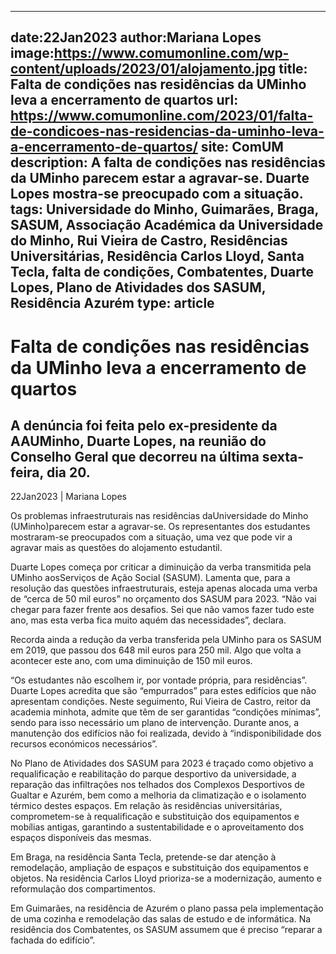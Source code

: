 
---
date:22Jan2023
author:Mariana Lopes
image:https://www.comumonline.com/wp-content/uploads/2023/01/alojamento.jpg
title: Falta de condições nas residências da UMinho leva a encerramento de quartos
url: https://www.comumonline.com/2023/01/falta-de-condicoes-nas-residencias-da-uminho-leva-a-encerramento-de-quartos/
site: ComUM
description: A falta de condições nas residências da UMinho parecem estar a agravar-se. Duarte Lopes mostra-se preocupado com a situação.
tags: Universidade do Minho, Guimarães, Braga, SASUM, Associação Académica da Universidade do Minho, Rui Vieira de Castro, Residências Universitárias, Residência Carlos Lloyd, Santa Tecla, falta de condições, Combatentes, Duarte Lopes, Plano de Atividades dos SASUM, Residência Azurém
type: article
---


# Falta de condições nas residências da UMinho leva a encerramento de quartos

## A denúncia foi feita pelo ex-presidente da AAUMinho, Duarte Lopes, na reunião do Conselho Geral que decorreu na última sexta-feira, dia 20.

22Jan2023 | Mariana Lopes

Os problemas infraestruturais nas residências daUniversidade do Minho (UMinho)parecem estar a agravar-se. Os representantes dos estudantes mostraram-se preocupados com a situação, uma vez que pode vir a agravar mais as questões do alojamento estudantil.

Duarte Lopes começa por criticar a diminuição da verba transmitida pela UMinho aosServiços de Ação Social (SASUM). Lamenta que, para a resolução das questões infraestruturais, esteja apenas alocada uma verba de “cerca de 50 mil euros” no orçamento dos SASUM para 2023. “Não vai chegar para fazer frente aos desafios. Sei que não vamos fazer tudo este ano, mas esta verba fica muito aquém das necessidades”, declara.

Recorda ainda a redução da verba transferida pela UMinho para os SASUM em 2019, que passou dos 648 mil euros para 250 mil. Algo que volta a acontecer este ano, com uma diminuição de 150 mil euros.

“Os estudantes não escolhem ir, por vontade própria, para residências”. Duarte Lopes acredita que são “empurrados” para estes edifícios que não apresentam condições. Neste seguimento, Rui Vieira de Castro, reitor da academia minhota, admite que têm de ser garantidas “condições mínimas”, sendo para isso necessário um plano de intervenção. Durante anos, a manutenção dos edifícios não foi realizada, devido à “indisponibilidade dos recursos económicos necessários”.

No Plano de Atividades dos SASUM para 2023 é traçado como objetivo a requalificação e reabilitação do parque desportivo da universidade, a reparação das infiltrações nos telhados dos Complexos Desportivos de Gualtar e Azurém, bem como a melhoria da climatização e o isolamento térmico destes espaços. Em relação às residências universitárias, comprometem-se à requalificação e substituição dos equipamentos e mobílias antigas, garantindo a sustentabilidade e o aproveitamento dos espaços disponíveis das mesmas.

Em Braga, na residência Santa Tecla, pretende-se dar atenção à remodelação, ampliação de espaços e substituição dos equipamentos e objetos. Na residência Carlos LIoyd prioriza-se a modernização, aumento e reformulação dos compartimentos.

Em Guimarães, na residência de Azurém o plano passa pela implementação de uma cozinha e remodelação das salas de estudo e de informática. Na residência dos Combatentes, os SASUM assumem que é preciso “reparar a fachada do edifício”.

